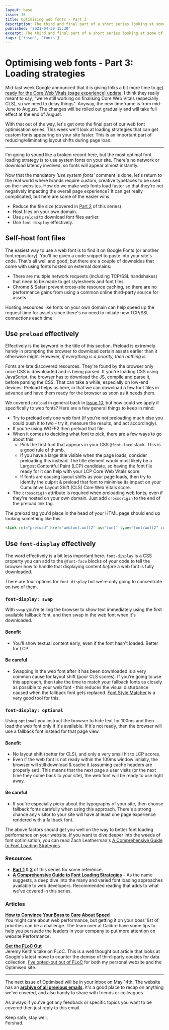 ```yaml
---
layout: base
issue: 15
title: Optimising web fonts - Part 3
description: The third and final part of a short series looking at some of the tricks and techniques to consider when optimising fonts for the web.
published: '2021-04-30 15:30'
excerpt: The third and final part of a short series looking at some of the tricks and techniques to consider when optimising fonts for the web.
tags: ['issue', 'fonts']
---
```

# Optimising web fonts - Part 3: Loading strategies

Mid-last week Google announced that it is giving folks a bit more time to [get ready for the Core Web Vitals (page experience) update](https://developers.google.com/search/blog/2021/04/more-details-page-experience). I think they really meant to say, "we're still working on finalising Core Web Vitals (especially CLS), so we need to delay things". Anyway, the new timeframe is from mid-June to August. The changes will be rolled out gradually and will take full effect at the end of August.

With that out of the way, let's get onto the final part of our web font optimisation series. This week we'll look at loading strategies that can get custom fonts appearing on your site faster. This is an important part of reducing/eliminating layout shifts during page load.

***

I'm going to sound like a broken record here, but the most optimal font loading strategy is to use system fonts on your site. There's no network or download latency involved, so fonts will appear almost instantly.

Now that the mandatory *'use system fonts'* comment is done, let's return to the real world where brands require custom, creative typefaces to be used on their websites. How do we make web fonts load faster so that they're not negatively impacting the overall page experience? It can get really complicated, but here are some of the easier wins.

- Reduce the file size (covered in [Part 2](https://optimised.email/issues/issue-14-optimising-web-fonts-part-2) of this series)
- Host files on your own domain.
- Use `preload` to download font files earlier.
- Use `font-display` effectively.

## Self-host font files

The easiest way to use a web font is to find it on Google Fonts (or another font repository). You'll be given a code snippet to paste into your site's code. That's all well and good, but there are a couple of downsides that come with using fonts hosted on external domains:

- There are multiple network requests (including TCP/SSL handshakes) that need to be made to get stylesheets and font files.
- Chrome & Safari prevent cross-site resource caching, so there are no performance gains from using a common online third-party source for assets.

Hosting resources like fonts on your own domain can help speed up the request time for assets since there's no need to initiate new TCP/SSL connections each time.

## Use `preload` effectively

Effectively is the keyword in the title of this section. Preload is extremely handy in prompting the browser to download certain assets earlier than it otherwise might. However, *if everything is a priority, then nothing is*.

Fonts are late discovered resources. They're found by the browser only once CSS is downloaded and is being parsed. If you're loading CSS using JavaScript, the browser has to download the JS, compile and parse it, before parsing the CSS. That can take a while, especially on low-end devices. Preload helps us here, in that we can download a few font files in advance and have them ready for the browser as soon as it needs them.

We covered `preload` in general back in [Issue 10](https://optimised.email/issues/issue-10-resource-hints-part-2), but how could we apply it specifically to web fonts? Here are a few general things to keep in mind:

- Try to preload only one web font (if you're not preloading much else you could push it to two - try it, measure the results, and act accordingly).
- If you're using WOFF2 then preload that file.
- When it comes to deciding what font to pick, there are a few ways to go about this:
    - Pick the first font that appears in your CSS `@font-face` stack. This is a good rule of thumb.
    - If you have a large title visible when the page loads, consider preloading this instead. The title element would most likely be a Largest Contentful Paint (LCP) candidate, so having the font file ready for it can help with your LCP Core Web Vitals score.
    - If fonts are causing layout shifts as your page loads, then try to identify the culprit & preload that font to minimise its impact on your Cumulative Layout Shift (CLS) Core Web Vitals score.
- The `crossorigin` attribute is required when preloading web fonts, even if they're hosted on your own domain. Just add `crossorigin` to the end of the preload link tag.

The preload tag you'd place in the head of your HTML page should end up looking something like this:

```html
<link rel="preload" href="webfont.woff2" as="font" type="font/woff2" crossorigin>
```

## Use `font-display` effectively

The word effectively is a bit less important here. `font-display` is a CSS property you can add to the `@font-face` blocks of your code to tell the browser how to handle that displaying content *before* a web font is fully downloaded.

There are four options for `font-display` but we're only going to concentrate on two of them.

### `font-display: swap`

With `swap` you're telling the browser to show text immediately using the first available fallback font, and then swap in the web font when it's downloaded.

#### **Benefit**

- You'll show textual content early, even if the font hasn't loaded. Better for LCP.

#### **Be careful**

- Swapping in the web font after it has been downloaded is a very common cause for layout shift (poor CLS scores). If you're going to use this approach, then take the time to match your fallback fonts as closely as possible to your web font - this reduces the visual disturbance caused when the fallback font gets replaced. [Font Style Matcher](https://meowni.ca/font-style-matcher/) is a very good tool for this.

### `font-display: optional`

Using `optional` you instruct the browser to hide text for 100ms and then load the web font only if it's available. If it's not ready, then the browser will use a fallback font instead for that page view.

#### **Benefit**

- No layout shift (better for CLS), and only a very small hit to LCP scores.
- Even if the web font is not ready within the 100ms window initially, the browser will still download & cache it (assuming cache headers are properly set). This means that the next page a user visits (or the next time they come back to your site), the web font will be ready to use right away.

#### **Be careful**

- If you're especially picky about the typography of your site, then choose fallback fonts carefully when using this approach. There's a strong chance any visitor to your site will have at least one page experience rendered with a fallback font.

The above factors should get you well on the way to better font loading performance on your website. If you want to dive deeper into the weeds of font optimisation, you can read Zach Leatherman's [A Comprehensive Guide to Font Loading Strategies](https://www.zachleat.com/web/comprehensive-webfonts/#fout-class).

### Resources

- **[Part 1](https://optimised.email/issues/issue-9-resource-hints-part-1)** & **[2](https://optimised.email/issues/issue-10-resource-hints-part-2)** of this series for some reference.
- **[A Comprehensive Guide to Font Loading Strategies](https://www.zachleat.com/web/comprehensive-webfonts/#fout-class)** - As the name suggests, a deep dive into the many and varied font loading approaches available to web developers. Recommended reading that adds to what we've covered in this series.

### Articles

**[How to Convince Your Boss to Care About Speed](https://calibreapp.com/blog/convince-your-boss-about-performance)**  
You might care about web performance, but getting it on your boss' list of priorities can be a challenge. The team over at Calibre have some tips to help you persuade the leaders in your company to put more attention on website Performance.

**[Get the FLoC Out](https://adactio.com/journal/18046)**  
Jeremy Keith's take on FLoC. This is a well thought out article that looks at Google's latest move to counter the demise of third-party cookies for data collection. [I've opted-out out of FLoC](https://www.fershad.com/blog/posts/this-website-is-a-floc-free-zone/#main-content) for both my personal website and the Optimised site.

***

The next issue of Optimised will be in your inbox on May 14th. The website has an **[archive of all previous emails](https://optimised.email/)**. It's a good place to recap on anything we've covered, and also handy to share with friends or colleagues.

As always if you've got any feedback or specific topics you want to be covered then just reply to this email.

Keep safe, stay well.  
Fershad.